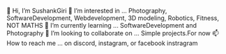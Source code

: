 👋 Hi, I’m SushankGiri
👀 I’m interested in ... Photography, SoftwareDevelopment, Webdevelopment, 3D modeling, Robotics, Fitness, NOT MATHS
🌱 I’m currently learning ... SoftwareDevelopment and Photography
💞️ I’m looking to collaborate on ... Simple projects.For now
📫 How to reach me ... on discord, instagram, or facebook instragram

<!---
SushankGiri/SushankGiri is a ✨ special ✨ repository because its `README.md` (this file) appears on your GitHub profile.
You can click the Preview link to take a look at your changes.
--->
